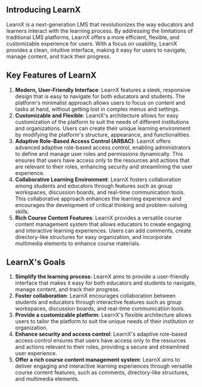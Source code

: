 ## Introducing LearnX


LearnX is a next-generation LMS that revolutionizes the way educators and learners interact with the learning process. By addressing the limitations of traditional LMS platforms, LearnX offers a more efficient, flexible, and customizable experience for users. With a focus on usability, LearnX provides a clean, intuitive interface, making it easy for users to navigate, manage content, and track their progress.

## Key Features of LearnX

1. **Modern, User-Friendly Interface**: LearnX features a sleek, responsive design that is easy to navigate for both educators and students. The platform's minimalist approach allows users to focus on content and tasks at hand, without getting lost in complex menus and settings.
2. **Customizable and Flexible**: LearnX's architecture allows for easy customization of the platform to suit the needs of different institutions and organizations. Users can create their unique learning environment by modifying the platform's structure, appearance, and functionalities.
3. **Adaptive Role-Based Access Control (ARBAC)**: LearnX offers advanced adaptive role-based access control, enabling administrators to define and manage user roles and permissions dynamically. This ensures that users have access only to the resources and actions that are relevant to their roles, enhancing security and streamlining the user experience.
4. **Collaborative Learning Environment**: LearnX fosters collaboration among students and educators through features such as group workspaces, discussion boards, and real-time communication tools. This collaborative approach enhances the learning experience and encourages the development of critical thinking and problem-solving skills.
5. **Rich Course Content Features**: LearnX provides a versatile course content management system that allows educators to create engaging and interactive learning experiences. Users can add comments, create directory-like structures for easy organization, and incorporate multimedia elements to enhance course materials.

## LearnX's Goals

1. **Simplify the learning process**: LearnX aims to provide a user-friendly interface that makes it easy for both educators and students to navigate, manage content, and track their progress.
2. **Foster collaboration**: LearnX encourages collaboration between students and educators through interactive features such as group workspaces, discussion boards, and real-time communication tools.
3. **Provide a customizable platform**: LearnX's flexible architecture allows users to tailor the platform to suit the unique needs of their institution or organization.
4. **Enhance security and access control**: LearnX's adaptive role-based access control ensures that users have access only to the resources and actions relevant to their roles, providing a secure and streamlined user experience.
5. **Offer a rich course content management system**: LearnX aims to deliver engaging and interactive learning experiences through versatile course content features, such as comments, directory-like structures, and multimedia elements.
